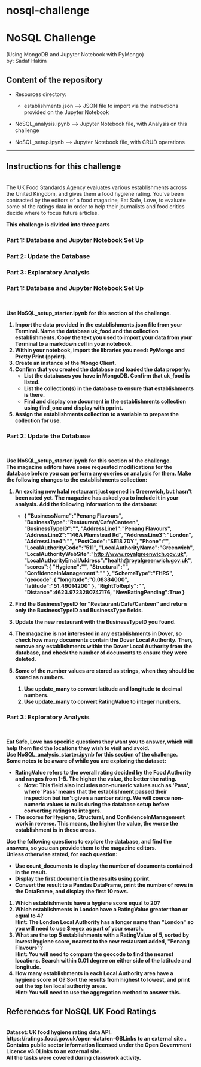 # nosql-challenge
<h1>NoSQL Challenge</h1> (Using MongoDB and Jupyter Notebook with PyMongo)<br/>
by: Sadaf Hakim </br>


Content of the repository
-----------------------------------------------------------
- Resources directory:
	- establishments.json  --> JSON file to import via the instructions provided on the Jupyter Notebook

- NoSQL_analysis.ipynb --> Jupyter Notebook file, with Analysis on this challenge
- NoSQL_setup.ipynb --> Jupyter Notebook file, with CRUD operations
------------------------------------------------------------

<h2>Instructions for this challenge</h2><br/>
The UK Food Standards Agency evaluates various establishments across the United Kingdom, and gives them a food hygiene rating. You've been contracted by the editors of a food magazine, Eat Safe, Love, to evaluate some of the ratings data in order to help their journalists and food critics decide where to focus future articles.<br/>

<b>This challenge is divided into three parts<b><br/>

### Part 1: Database and Jupyter Notebook Set Up
### Part 2: Update the Database
### Part 3: Exploratory Analysis

<h3> Part 1: Database and Jupyter Notebook Set Up </h3><br/>

Use **NoSQL_setup_starter.ipynb** for this section of the challenge.
1. Import the data provided in the **establishments.json** file from your Terminal. Name the database **uk_food** and the collection **establishments**. Copy the text you used to import your data from your Terminal to a markdown cell in your notebook.
2. Within your notebook, import the libraries you need: PyMongo and Pretty Print **(pprint)**.
3. Create an instance of the Mongo Client.
4. Confirm that you created the database and loaded the data properly:<br/>
	- List the databases you have in MongoDB. Confirm that **uk_food** is listed.
	- List the collection(s) in the database to ensure that **establishments** is there.
	- Find and display one document in the **establishments** collection using **find_one** and display with **pprint**.
5. Assign the **establishments** collection to a variable to prepare the collection for use.

 <h3>Part 2: Update the Database</h3><br/>

Use **NoSQL_setup_starter.ipynb** for this section of the challenge.<br/>
The magazine editors have some requested modifications for the database before you can perform any queries or analysis for them. Make the following changes to the **establishments** collection:<br/>
1. An exciting new halal restaurant just opened in Greenwich, but hasn't been rated yet. The magazine has asked you to include it in your analysis. Add the following information to the database:<br/>
    - {
        "BusinessName":"Penang Flavours",
        "BusinessType":"Restaurant/Cafe/Canteen",
        "BusinessTypeID":"",
        "AddressLine1":"Penang Flavours",
        "AddressLine2":"146A Plumstead Rd",
        "AddressLine3":"London",
        "AddressLine4":"",
        "PostCode":"SE18 7DY",
        "Phone":"",
        "LocalAuthorityCode":"511",
        "LocalAuthorityName":"Greenwich",
        "LocalAuthorityWebSite":"http://www.royalgreenwich.gov.uk",
        "LocalAuthorityEmailAddress":"health@royalgreenwich.gov.uk",
        "scores":{
            "Hygiene":"",
            "Structural":"",
            "ConfidenceInManagement":""
        },
        "SchemeType":"FHRS",
        "geocode":{
            "longitude":"0.08384000",
            "latitude":"51.49014200"
            },
        "RightToReply":"",
        "Distance":4623.9723280747176,
        "NewRatingPending":True
        }

2. Find the BusinessTypeID for "Restaurant/Cafe/Canteen" and return only the **BusinessTypeID** and **BusinessType** fields.<br/>
3. Update the new restaurant with the **BusinessTypeID** you found.<br/>
4. The magazine is not interested in any establishments in Dover, so check how many documents contain the Dover Local Authority. Then, remove any establishments within the Dover Local Authority from the database, and check the number of documents to ensure they were deleted.<br/>
5. Some of the number values are stored as strings, when they should be stored as numbers.<br/>
	1. Use **update_many** to convert **latitude** and **longitude** to decimal numbers.<br/>
 	2. Use **update_many** to convert **RatingValue** to integer numbers.<br/>

<h3>Part 3: Exploratory Analysis</h3><br/>

Eat Safe, Love has specific questions they want you to answer, which will help them find the locations they wish to visit and avoid.<br/>
Use **NoSQL_analysis_starter.ipynb** for this section of the challenge.<br/>
Some notes to be aware of while you are exploring the dataset:<br/>
* **RatingValue** refers to the overall rating decided by the Food Authority and ranges from 1-5. The higher the value, the better the rating.<br/>
	* **Note:** This field also includes non-numeric values such as 'Pass', where 'Pass' means that the establishment passed their inspection but isn't given a number rating. We will coerce non-numeric values to nulls during the database setup before converting ratings to integers.<br/>
* The scores for Hygiene, Structural, and ConfidenceInManagement work in reverse. This means, the higher the value, the worse the establishment is in these areas.<br/>

Use the following questions to explore the database, and find the answers, so you can provide them to the magazine editors.<br/>
Unless otherwise stated, for each question:<br/>
* Use **count_documents** to display the number of documents contained in the result.
* Display the first document in the results using **pprint**.<br/>
* Convert the result to a Pandas DataFrame, print the number of rows in the DataFrame, and display the first 10 rows.<br/>
1. Which establishments have a hygiene score equal to 20?<br/>
2. Which establishments in London have a **RatingValue** greater than or equal to 4?<br/>
**Hint:** The London Local Authority has a longer name than "London" so you will need to use $regex as part of your search.<br/>
3. What are the top 5 establishments with a **RatingValue** of 5, sorted by lowest hygiene score, nearest to the new restaurant added, "Penang Flavours"?<br/>
**Hint:** You will need to compare the geocode to find the nearest locations. Search within 0.01 degree on either side of the latitude and longitude.<br/>
4. How many establishments in each Local Authority area have a hygiene score of 0? Sort the results from highest to lowest, and print out the top ten local authority areas.<br/>
**Hint:** You will need to use the aggregation method to answer this.<br/>

<h2>References for NoSQL UK Food Ratings</h2><br/>
Dataset: UK food hygiene rating data API. https://ratings.food.gov.uk/open-data/en-GBLinks to an external site.. Contains public sector information licensed under the Open Government Licence v3.0Links to an external site..<br/>
All the tasks were covered during classwork activity.